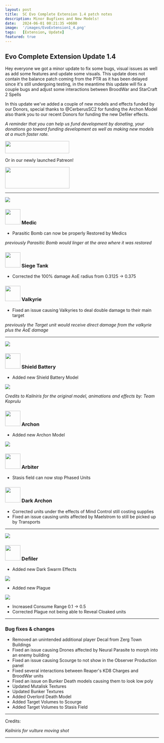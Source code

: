 ```yaml
---
layout: post
title:  SC Evo Complete Extension 1.4 patch notes
description: Minor Bugfixes and New Models!
date:   2024-06-01 00:21:35 +0600
image:  '/images/EvoExtension1_4.png'
tags:   [Extension, Update]
featured: true
---
```


## Evo Complete Extension Update 1.4

Hey everyone we got a minor update to fix some bugs, visual issues as well as add some features and update some visuals. This update does not contain the balance patch coming from the PTR as it has been delayed since it's still undergoing testing, in the meantime this update will fix a couple bugs and adjust some interactions between BroodWar and StarCraft 2 Spells

In this update we've added a couple of new models and effects funded by our Donors, special thanks to @CerberusSC2 for funding the Archon Model also thank you to our recent Donors for funding the new Defiler effects.

*A reminder that you can help us fund development by donating, your donations go toward funding development as well as making new models at a much faster rate.*

<a href="https://paypal.me/KopruluKat/"><img src="{{site.baseurl}}/images/blue.png" width="210" height="40"></a> 

Or in our newly launched Patreon!

<a href="https://www.patreon.com/TeamKopruluSC2"><img src="{{site.baseurl}}/images/becomeAPatronBanner.png" width="211" height="70"></a> 

***

![]({{site.baseurl}}/images/Divider_Terran.png)

### <img src="{{site.baseurl}}/images/btn-unit-terran-medic.png" width="50" height="50"> Medic

- Parasitic Bomb can now be properly Restored by Medics

*previously Parasitic Bomb would linger at the area where it was restored*

### <img src="{{site.baseurl}}/images/btn-unit-terran-siegetank-sieged@scbw.png" width="50" height="50"> Siege Tank

- Corrected the 100% damage AoE radius from 0.3125 -> 0.375

### <img src="{{site.baseurl}}/images/btn-unit-terran-valkyrie@scbw.png" width="50" height="50"> Valkyrie

- Fixed an issue causing Valkyries to deal double damage to their main target

*previously the Target unit would receive direct damage from the valkyrie plus the AoE damage*


***

![]({{site.baseurl}}/images/Divider_Protoss.png)

### <img src="{{site.baseurl}}/images/btn-building-protoss-shieldbattery@scbw.png" width="50" height="50"> Shield Battery

- Added new Shield Battery Model

![]({{site.baseurl}}/images/modelpreview-battery.png)

*Credits to Kailniris for the original model, animations and effects by: Team Koprulu*

### <img src="{{site.baseurl}}/images/btn-unit-protoss-archon@scbw.png" width="50" height="50"> Archon

- Added new Archon Model

![]({{site.baseurl}}/images/modelpreview-archon.png)


### <img src="{{site.baseurl}}/images/btn-unit-protoss-arbiter.png" width="50" height="50"> Arbiter

- Stasis field can now stop Phased Units

### <img src="{{site.baseurl}}/images/btn-unit-protoss-darkarchon.png" width="50" height="50"> Dark Archon

- Corrected units under the effects of Mind Control still costing supplies
- Fixed an issue causing units affected by Maelstrom to still be picked up by Transports

***

![]({{site.baseurl}}/images/Divider_Zerg.png)

### <img src="{{site.baseurl}}/images/btn-unit-zerg-defiler@scbw.png" width="50" height="50"> Defiler

- Added new Dark Swarm Effects

![]({{site.baseurl}}/images/modelpreview-darkswarm.png)

- Added new Plague 

![]({{site.baseurl}}/images/modelpreview-plague.png)

- Increased Consume Range 0.1 -> 0.5
- Corrected Plague not being able to Reveal Cloaked units


***

### Bug fixes & changes

- Removed an unintended additional player Decal from Zerg Town Buildings
- Fixed an issue causing Drones affected by Neural Parasite to morph into an enemy building
- Fixed an issue causing Scourge to not show in the Observer Production panel
- Fixed several interactions between Reaper's KD8 Charges and BroodWar units
- Fixed an issue on Bunker Death models causing them to look low poly
- Updated Mutalisk Textures
- Updated Bunker Textures
- Added Overlord Death Model
- Added Target Volumes to Scourge
- Added Target Volumes to Stasis Field

***
Credits: 

_Kailniris for vulture moving shot_

***